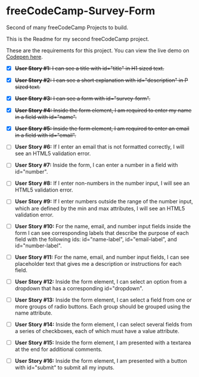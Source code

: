# freeCodeCamp-Survey-Form

Second of many freeCodeCamp Projects to build.

This is the Readme for my second freeCodeCamp project.

These are the requirements for this project. You can view the live demo on [Codepen here]().

- [x] ~~**User Story #1:** I can see a title with id="title" in H1 sized text.~~

- [x] ~~**User Story #2:** I can see a short explanation with id="description" in P sized text.~~

- [x] ~~**User Story #3:** I can see a form with id="survey-form".~~

- [x] ~~**User Story #4:** Inside the form element, I am required to enter my name in a field with id="name".~~

- [x] ~~**User Story #5:** Inside the form element, I am required to enter an email in a field with id="email".~~

- [ ] **User Story #6:** If I enter an email that is not formatted correctly, I will see an HTML5 validation error.

- [ ] **User Story #7:** Inside the form, I can enter a number in a field with id="number".

- [ ] **User Story #8:** If I enter non-numbers in the number input, I will see an HTML5 validation error.

- [ ] **User Story #9:** If I enter numbers outside the range of the number input, which are defined by the min and max attributes, I will see an HTML5 validation error.

- [ ] **User Story #10:** For the name, email, and number input fields inside the form I can see corresponding labels that describe the purpose of each field with the following ids: id="name-label", id="email-label", and id="number-label".

- [ ] **User Story #11:** For the name, email, and number input fields, I can see placeholder text that gives me a description or instructions for each field.

- [ ] **User Story #12:** Inside the form element, I can select an option from a dropdown that has a corresponding id="dropdown".

- [ ] **User Story #13:** Inside the form element, I can select a field from one or more groups of radio buttons. Each group should be grouped using the name attribute.

- [ ] **User Story #14:** Inside the form element, I can select several fields from a series of checkboxes, each of which must have a value attribute.

- [ ] **User Story #15:** Inside the form element, I am presented with a textarea at the end for additional comments.

- [ ] **User Story #16:** Inside the form element, I am presented with a button with id="submit" to submit all my inputs.
